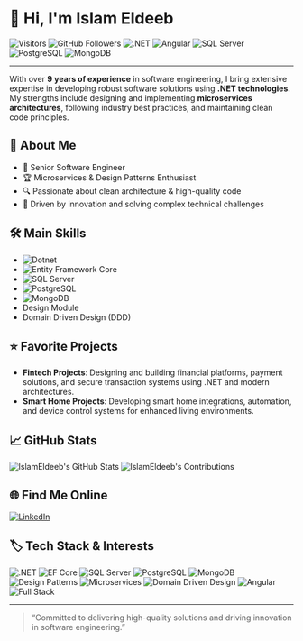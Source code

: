 # 👋 Hi, I'm Islam Eldeeb

![Visitors](https://komarev.com/ghpvc/?username=IslamEldeeb&color=blue)
![GitHub Followers](https://img.shields.io/github/followers/IslamEldeeb?label=Followers&style=social)
![.NET](https://img.shields.io/badge/.NET-512BD4?logo=dotnet&logoColor=white&style=for-the-badge)
![Angular](https://img.shields.io/badge/Angular-DD0031?logo=angular&logoColor=white&style=for-the-badge)
![SQL Server](https://img.shields.io/badge/SQL%20Server-CC2927?logo=microsoftsqlserver&logoColor=white&style=for-the-badge)
![PostgreSQL](https://img.shields.io/badge/PostgreSQL-4169E1?logo=postgresql&logoColor=white&style=for-the-badge)
![MongoDB](https://img.shields.io/badge/MongoDB-47A248?logo=mongodb&logoColor=white&style=for-the-badge)

---

With over **9 years of experience** in software engineering, I bring extensive expertise in developing robust software solutions using **.NET technologies**. My strengths include designing and implementing **microservices architectures**, following industry best practices, and maintaining clean code principles.

## 🚀 About Me
- 💼 Senior Software Engineer
- 🏆 Microservices & Design Patterns Enthusiast
- 🔍 Passionate about clean architecture & high-quality code
- 🎯 Driven by innovation and solving complex technical challenges

## 🛠️ Main Skills
- ![Dotnet](https://img.shields.io/badge/.NET-512BD4?logo=dotnet&logoColor=white)
- ![Entity Framework Core](https://img.shields.io/badge/EF%20Core-512BD4?logo=dotnet&logoColor=white)
- ![SQL Server](https://img.shields.io/badge/SQL%20Server-CC2927?logo=microsoftsqlserver&logoColor=white)
- ![PostgreSQL](https://img.shields.io/badge/PostgreSQL-4169E1?logo=postgresql&logoColor=white)
- ![MongoDB](https://img.shields.io/badge/MongoDB-47A248?logo=mongodb&logoColor=white)
- Design Module
- Domain Driven Design (DDD)

## ⭐ Favorite Projects
- **Fintech Projects**: Designing and building financial platforms, payment solutions, and secure transaction systems using .NET and modern architectures.
- **Smart Home Projects**: Developing smart home integrations, automation, and device control systems for enhanced living environments.

## 📈 GitHub Stats
![IslamEldeeb's GitHub Stats](https://github-readme-stats.vercel.app/api?username=IslamEldeeb&show_icons=true&theme=radical)
![IslamEldeeb's Contributions](https://github-readme-streak-stats.herokuapp.com/?user=IslamEldeeb&theme=radical)

## 🌐 Find Me Online
[![LinkedIn](https://img.shields.io/badge/LinkedIn-blue?logo=linkedin&logoColor=white&style=for-the-badge)](https://www.linkedin.com/in/islameldeeb/)

## 🏷️ Tech Stack & Interests
![.NET](https://img.shields.io/badge/.NET-512BD4?logo=dotnet&logoColor=white)
![EF Core](https://img.shields.io/badge/EF%20Core-512BD4?logo=dotnet&logoColor=white)
![SQL Server](https://img.shields.io/badge/SQL%20Server-CC2927?logo=microsoftsqlserver&logoColor=white)
![PostgreSQL](https://img.shields.io/badge/PostgreSQL-4169E1?logo=postgresql&logoColor=white)
![MongoDB](https://img.shields.io/badge/MongoDB-47A248?logo=mongodb&logoColor=white)
![Design Patterns](https://img.shields.io/badge/Design%20Patterns-007ACC?style=flat)
![Microservices](https://img.shields.io/badge/Microservices-29B6F6?style=flat)
![Domain Driven Design](https://img.shields.io/badge/DDD-FF6F00?style=flat)
![Angular](https://img.shields.io/badge/Angular-DD0031?logo=angular&logoColor=white)
![Full Stack](https://img.shields.io/badge/Full%20Stack-4CAF50?style=flat)

---

> “Committed to delivering high-quality solutions and driving innovation in software engineering.”
